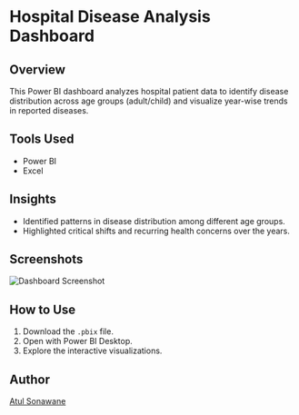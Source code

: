 # Hospital Disease Analysis Dashboard

## Overview

This Power BI dashboard analyzes hospital patient data to identify disease distribution across age groups (adult/child) and visualize year-wise trends in reported diseases.

## Tools Used

- Power BI
- Excel

## Insights

- Identified patterns in disease distribution among different age groups.
- Highlighted critical shifts and recurring health concerns over the years.

## Screenshots

![Dashboard Screenshot](link-to-screenshot)

## How to Use

1. Download the `.pbix` file.
2. Open with Power BI Desktop.
3. Explore the interactive visualizations.

## Author

[Atul Sonawane](https://github.com/atulmali2510)
